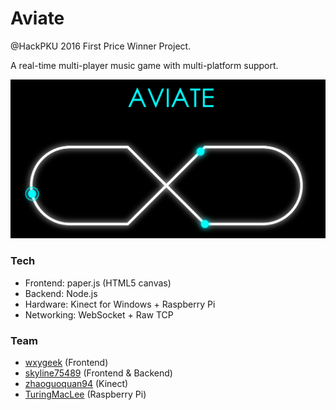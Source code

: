 # Aviate

@HackPKU 2016 First Price Winner Project.

A real-time multi-player music game with multi-platform support.

![screenshot](./screenshot.png)

### Tech

* Frontend: paper.js (HTML5 canvas)
* Backend: Node.js
* Hardware: Kinect for Windows + Raspberry Pi
* Networking: WebSocket + Raw TCP

### Team

* [wxygeek](https://github.com/wxygeek) (Frontend)
* [skyline75489](https://github.com/skyline75489) (Frontend & Backend)
* [zhaoguoquan94](https://github.com/zhaoguoquan94) (Kinect)
* [TuringMacLee](https://github.com/TuringMacLee) (Raspberry Pi)